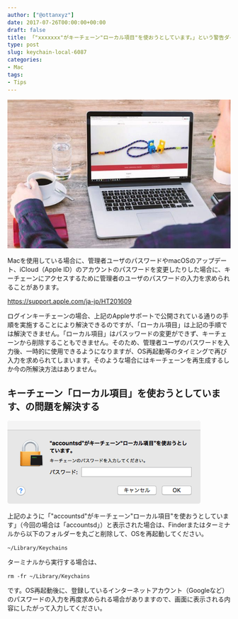 ```yaml
---
author: ["@ottanxyz"]
date: 2017-07-26T00:00:00+00:00
draft: false
title: 「"xxxxxxx"がキーチェーン"ローカル項目"を使おうとしています。」という警告ダイアログが表示される場合の対処法
type: post
slug: keychain-local-6087
categories:
- Mac
tags:
- Tips
---
```


![](170726-5977eba152f81.jpg)

Macを使用している場合に、管理者ユーザのパスワードやmacOSのアップデート、iCloud（Apple ID）のアカウントのパスワードを変更したりした場合に、キーチェーンにアクセスするために管理者のユーザのパスワードの入力を求められることがあります。

<https://support.apple.com/ja-jp/HT201609>

ログインキーチェーンの場合、上記のAppleサポートで公開されている通りの手順を実施することにより解決できるのですが、「ローカル項目」は上記の手順では解決できません。「ローカル項目」はパスッワードの変更ができず、キーチェーンから削除することもできません。そのため、管理者ユーザのパスワードを入力後、一時的に使用できるようになりますが、OS再起動等のタイミングで再び入力を求められてしまいます。そのような場合にはキーチェーンを再生成するしか今の所解決方法はありません。

## キーチェーン「ローカル項目」を使おうとしています、の問題を解決する

![](170726-5977ec5c00c90.png)

上記のように「"accountsd"がキーチェーン"ローカル項目"を使おうとしています」（今回の場合は「accountsd」）と表示された場合は、Finderまたはターミナルから以下のフォルダーを丸ごと削除して、OSを再起動してください。

    ~/Library/Keychains

ターミナルから実行する場合は、

    rm -fr ~/Library/Keychains

です。OS再起動後に、登録しているインターネットアカウント（Googleなど）のパスワードの入力を再度求められる場合がありますので、画面に表示される内容にしたがって入力してください。
